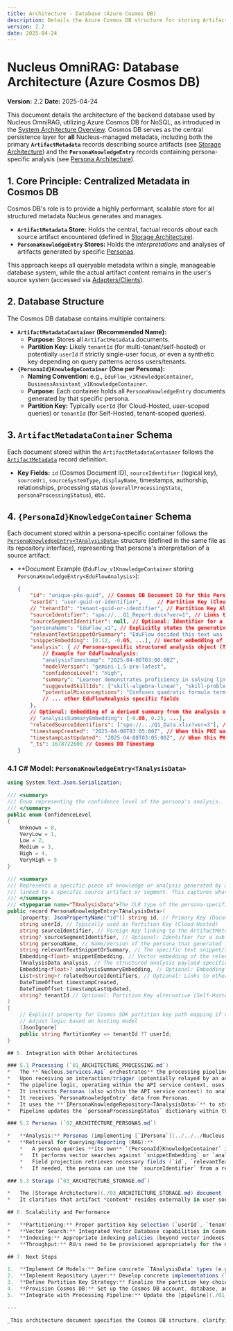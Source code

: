 ```yaml
---
title: Architecture - Database (Azure Cosmos DB)
description: Details the Azure Cosmos DB structure for storing ArtifactMetadata and PersonaKnowledgeEntry records.
version: 2.2
date: 2025-04-24
---
```


# Nucleus OmniRAG: Database Architecture (Azure Cosmos DB)

**Version:** 2.2
**Date:** 2025-04-24

This document details the architecture of the backend database used by Nucleus OmniRAG, utilizing Azure Cosmos DB for NoSQL, as introduced in the [System Architecture Overview](./00_ARCHITECTURE_OVERVIEW.md). Cosmos DB serves as the central persistence layer for **all** Nucleus-managed metadata, including both the primary **`ArtifactMetadata`** records describing source artifacts (see [Storage Architecture](./03_ARCHITECTURE_STORAGE.md)) and the **`PersonaKnowledgeEntry`** records containing persona-specific analysis (see [Persona Architecture](./02_ARCHITECTURE_PERSONAS.md)).

## 1. Core Principle: Centralized Metadata in Cosmos DB

Cosmos DB's role is to provide a highly performant, scalable store for all structured metadata Nucleus generates and manages.

*   **`ArtifactMetadata` Store:** Holds the central, factual records *about* each source artifact encountered (defined in [Storage Architecture](./03_ARCHITECTURE_STORAGE.md)).
*   **`PersonaKnowledgeEntry` Stores:** Holds the *interpretations* and analyses of artifacts generated by specific [Personas](./02_ARCHITECTURE_PERSONAS.md).

This approach keeps all queryable metadata within a single, manageable database system, while the actual artifact content remains in the user's source system (accessed via [Adapters/Clients](./05_ARCHITECTURE_CLIENTS.md)).

## 2. Database Structure

The Cosmos DB database contains multiple containers:

*   **`ArtifactMetadataContainer` (Recommended Name):**
    *   **Purpose:** Stores all `ArtifactMetadata` documents.
    *   **Partition Key:** Likely `tenantId` (for multi-tenant/self-hosted) or potentially `userId` if strictly single-user focus, or even a synthetic key depending on query patterns across users/tenants.
*   **`{PersonaId}KnowledgeContainer` (One per Persona):**
    *   **Naming Convention:** e.g., `EduFlow_v1KnowledgeContainer`, `BusinessAssistant_v1KnowledgeContainer`.
    *   **Purpose:** Each container holds all `PersonaKnowledgeEntry` documents generated by that specific persona.
    *   **Partition Key:** Typically `userId` (for Cloud-Hosted, user-scoped queries) or `tenantId` (for Self-Hosted, tenant-scoped queries).

## 3. `ArtifactMetadataContainer` Schema

Each document stored within the `ArtifactMetadataContainer` follows the [`ArtifactMetadata`](../../../Nucleus.Abstractions/Models/ArtifactMetadata.cs) record definition.

*   **Key Fields:** `id` (Cosmos Document ID), `sourceIdentifier` (logical key), `sourceUri`, `sourceSystemType`, `displayName`, timestamps, authorship, relationships, processing status (`overallProcessingState`, `personaProcessingStatus`), etc.

## 4. `{PersonaId}KnowledgeContainer` Schema

Each document stored within a persona-specific container follows the [`PersonaKnowledgeEntry<TAnalysisData>`](../../../Nucleus.Abstractions/Repositories/IPersonaKnowledgeRepository.cs) structure (defined in the same file as its repository interface), representing that persona's interpretation of a source artifact.

*   **Document Example (`EduFlow_v1KnowledgeContainer` storing `PersonaKnowledgeEntry<EduFlowAnalysis>`):
    ```json
    {
        "id": "unique-pke-guid", // Cosmos DB Document ID for this PersonaKnowledgeEntry
        "userId": "user-guid-or-identifier",     // Partition Key (Cloud-Hosted)
        // "tenantId": "tenant-guid-or-identifier", // Partition Key Alt (Self-Hosted)
        "sourceIdentifier": "spo://...Q1_Report.docx?ver=1", // Links to the ArtifactMetadata document (matches its sourceIdentifier)
        "sourceSegmentIdentifier": null, // Optional: Identifier for a sub-part of the source artifact
        "personaName": "EduFlow_v1", // Explicitly states the generating persona
        "relevantTextSnippetOrSummary": "EduFlow decided this text was most relevant: Learner shows understanding of algebraic equations...", // Persona-extracted/generated text snippet or summary, max length enforced!
        "snippetEmbedding": [0.12, -0.05, ...], // Vector embedding of relevantTextSnippetOrSummary
        "analysis": { // Persona-specific structured analysis object (TAnalysisData)
            // Example for EduFlowAnalysis:
            "analysisTimestamp": "2025-04-08T03:00:00Z",
            "modelVersion": "gemini-1.5-pro-latest",
            "confidenceLevel": "High",
            "summary": "Learner demonstrates proficiency in solving linear equations but struggles with quadratic formulas.",
            "suggestedSkillIds": ["skill-algebra-linear", "skill-problem-solving"],
            "potentialMisconceptions": "Confuses quadratic formula terms."
            // ... other EduFlowAnalysis specific fields
        },
        // Optional: Embedding of a derived summary from the analysis object itself
        // "analysisSummaryEmbedding": [-0.08, 0.25, ...],
        "relatedSourceIdentifiers": ["spo://.../Q1_Data.xlsx?ver=3"], // Links to other ArtifactMetadata suggested by the persona
        "timestampCreated": "2025-04-08T03:05:00Z", // When this PKE was created
        "timestampLastUpdated": "2025-04-08T03:05:00Z", // When this PKE was last updated
        "_ts": 1678722600 // Cosmos DB Timestamp
    }
    ```

### 4.1 C# Model: `PersonaKnowledgeEntry<TAnalysisData>`

```csharp
using System.Text.Json.Serialization;

/// <summary>
/// Enum representing the confidence level of the persona's analysis.
/// </summary>
public enum ConfidenceLevel
{
    Unknown = 0,
    VeryLow = 1,
    Low = 2,
    Medium = 3,
    High = 4,
    VeryHigh = 5
}

/// <summary>
/// Represents a specific piece of knowledge or analysis generated by a Persona,
/// linked to a specific source artifact or segment. This captures what a persona knows about that source/segment.
/// </summary>
/// <typeparam name="TAnalysisData">The CLR type of the persona-specific analysis payload.</typeparam>
public record PersonaKnowledgeEntry<TAnalysisData>(
    [property: JsonPropertyName("id")] string id, // Primary Key (Document ID)
    string userId, // Typically used as Partition Key (Cloud-Hosted)
    string sourceIdentifier, // Foreign Key linking to the ArtifactMetadata document (matches its sourceIdentifier)
    string? sourceSegmentIdentifier, // Optional: Identifier for a sub-part of the source artifact
    string personaName, // Name/Version of the persona that generated this entry
    string relevantTextSnippetOrSummary, // The specific text snippet/summary identified by the persona
    Embedding<float> snippetEmbedding, // Vector embedding of the relevantTextSnippetOrSummary
    TAnalysisData analysis, // The structured analysis payload specific to the persona (must include ConfidenceLevel)
    Embedding<float>? analysisSummaryEmbedding, // Optional: Embedding of a derived summary from the analysis
    List<string>? relatedSourceIdentifiers, // Optional: Links to other related ArtifactMetadata records
    DateTimeOffset timestampCreated,
    DateTimeOffset timestampLastUpdated,
    string? tenantId // Optional: Partition Key alternative (Self-Hosted)
)
{
    // Explicit property for Cosmos SDK partition key path mapping if needed
    // Adjust logic based on hosting model
    [JsonIgnore]
    public string PartitionKey => tenantId ?? userId;
}

## 5. Integration with Other Architectures

### 5.1 Processing (`01_ARCHITECTURE_PROCESSING.md`)
*   The **`Nucleus.Services.Api` orchestrates** the processing pipeline.
*   Upon receiving an interaction/trigger (potentially relayed by an adapter), the API service initiates the pipeline.
*   The pipeline logic, operating within the API service context, uses the **`IArtifactMetadataRepository`** to create/update `ArtifactMetadata` in `ArtifactMetadataContainer`.
*   It instructs Personas (also within the API service context) to analyze content (fetched via adapters, as directed by the API service).
*   It receives `PersonaKnowledgeEntry` data from Personas.
*   It uses the **`IPersonaKnowledgeRepository<TAnalysisData>`** to store `PersonaKnowledgeEntry` in the appropriate `{PersonaId}KnowledgeContainer`.
*   Pipeline updates the `personaProcessingStatus` dictionary within the relevant `ArtifactMetadata` document in Cosmos DB (again, via the `IArtifactMetadataRepository`).

### 5.2 Personas (`02_ARCHITECTURE_PERSONAS.md`)

*   **Analysis:** Personas (implementing [`IPersona`](../../../Nucleus.Abstractions/IPersona.cs)) receive artifact content streams, perform analysis, and return the `analysis` object and `relevantTextSnippetOrSummary` to the pipeline.
*   **Retrieval for Querying/Reporting (RAG):**
    *   A persona queries **its own** `{PersonaId}KnowledgeContainer` in Cosmos DB.
    *   It performs vector searches against `snippetEmbedding` or `analysisSummaryEmbedding`.
    *   Field projection retrieves necessary fields (`id`, `relevantTextSnippetOrSummary`, `analysis`, `sourceIdentifier`, etc.).
    *   If needed, the persona can use the `sourceIdentifier` from a retrieved PKE to request the full `ArtifactMetadata` (from `ArtifactMetadataContainer`) or even fresh content from the source system via adapters (using `sourceUri`) for more context. **This request for fresh content is mediated by the `Nucleus.Services.Api`, which instructs the appropriate adapter.**

### 5.3 Storage (`03_ARCHITECTURE_STORAGE.md`)

*   The [Storage Architecture](./03_ARCHITECTURE_STORAGE.md) document (`03_ARCHITECTURE_STORAGE.md`) primarily defines the **logical structure of the `ArtifactMetadata` object**, which is persisted within the `ArtifactMetadataContainer` in Cosmos DB.
*   It clarifies that artifact *content* resides externally in user source systems, accessed via [Adapters](./05_ARCHITECTURE_CLIENTS.md).

## 6. Scalability and Performance

*   **Partitioning:** Proper partition key selection (`userId`, `tenantId`, or other) is crucial for distributing load and enabling efficient queries within both `ArtifactMetadataContainer` and `{PersonaId}KnowledgeContainer`s. The choice impacts cost and scalability and is influenced by the [Deployment Model](./07_ARCHITECTURE_DEPLOYMENT.md) (e.g., cloud-hosted multi-tenant vs. self-hosted single-tenant) and [Security](./06_ARCHITECTURE_SECURITY.md) requirements.
*   **Vector Search:** Integrated Vector Database capabilities in Cosmos DB enable efficient similarity searches within each persona's container.
*   **Indexing:** Appropriate indexing policies (beyond vector indexes) are needed for efficient metadata filtering (see [Security considerations](./06_ARCHITECTURE_SECURITY.md) regarding what gets indexed).
*   **Throughput:** RU/s need to be provisioned appropriately for the database or individual containers based on expected load (see [Deployment Architecture](./07_ARCHITECTURE_DEPLOYMENT.md) for cost implications).

## 7. Next Steps

1.  **Implement C# Models:** Define concrete `TAnalysisData` types (e.g., `EduFlowAnalysis`, `ProfessionalAnalysis`) for each persona within the [`Nucleus.Abstractions`](../../../Nucleus.Abstractions/) project or a dedicated `Nucleus.Personas.Abstractions` project.
2.  **Implement Repository Layer:** Develop concrete implementations (likely within `Nucleus.Services.Api`) for the defined [`IArtifactMetadataRepository`](../../../Nucleus.Abstractions/Repositories/IArtifactMetadataRepository.cs) and [`IPersonaKnowledgeRepository<TAnalysisData>`](../../../Nucleus.Abstractions/Repositories/IPersonaKnowledgeRepository.cs) interfaces using the Cosmos DB .NET SDK. Ensure dynamic container handling for PKEs.
3.  **Define Partition Key Strategy:** Finalize the partition key choices for both container types based on [deployment models](./07_ARCHITECTURE_DEPLOYMENT.md) and query patterns.
4.  **Provision Cosmos DB:** Set up the Cosmos DB account, database, and define container creation/configuration strategy (part of [Deployment](./07_ARCHITECTURE_DEPLOYMENT.md)).
5.  **Integrate with Processing Pipeline:** Update the [pipeline](./01_ARCHITECTURE_PROCESSING.md) (orchestrated by the API service) to implement the flow described in Section 5.1, utilizing the repository implementations.

---

_This architecture document specifies the Cosmos DB structure, clarifying its role as the central store for both factual `ArtifactMetadata` and interpretive `PersonaKnowledgeEntry` data, linking them via the `sourceIdentifier`._
